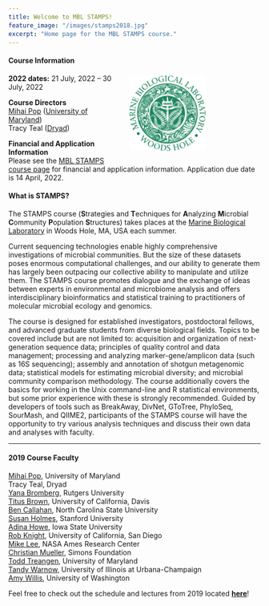 ```yaml
---
title: Welcome to MBL STAMPS!
feature_image: "/images/stamps2018.jpg"
excerpt: "Home page for the MBL STAMPS course."
---
```


<a href="https://www.mbl.edu/"><img src="/images/MBL-logo.jpg" style="float: right; height: 150px; padding-right: 90px; padding-top: 25px; margin: 20px"></a>

#### Course Information  
**2022 dates:** 21 July, 2022 – 30 July, 2022  


**Course Directors**  
[Mihai Pop](http://www.cbcb.umd.edu/~mpop/) ([University of Maryland](https://www.umd.edu/))  
Tracy Teal ([Dryad](https://datadryad.org/))  

**Financial and Application Information**  
Please see the [MBL STAMPS course page](https://www.mbl.edu/education/courses/stamps/) for financial and application information. Application due date is 14 April, 2022.


#### What is STAMPS?
The STAMPS course (**S**trategies and **T**echniques for **A**nalyzing **M**icrobial **C**ommunity **P**opulation **S**tructures) takes places at the [Marine Biological Laboratory](https://www.mbl.edu/) in Woods Hole, MA, USA each summer.  

Current sequencing technologies enable highly comprehensive investigations of microbial communities. But the size of these datasets poses enormous computational challenges, and our ability to generate them has largely been outpacing our collective ability to manipulate and utilize them. The STAMPS course promotes dialogue and the exchange of ideas between experts in environmental and microbiome analysis and offers interdisciplinary bioinformatics and statistical training to practitioners of molecular microbial ecology and genomics.  

The course is designed for established investigators, postdoctoral fellows, and advanced graduate students from diverse biological fields. Topics to be covered include but are not limited to: acquisition and organization of next-generation sequence data; principles of quality control and data management; processing and analyzing marker-gene/amplicon data (such as 16S sequencing); assembly and annotation of shotgun metagenomic data; statistical models for estimating microbial diversity; and microbial community comparison methodology. The course additionally covers the basics for working in the Unix command-line and R statistical environments, but some prior experience with these is strongly recommended. Guided by developers of tools such as BreakAway, DivNet, GToTree, PhyloSeq, SourMash, and QIIME2, participants of the STAMPS course will have the opportunity to try various analysis techniques and discuss their own data and analyses with faculty.

---

#### 2019 Course Faculty
[Mihai Pop](http://mpop.umiacs.io/), University of Maryland  
Tracy Teal, Dryad  
[Yana Bromberg](https://bromberglab.org/), Rutgers University  
[Titus Brown](http://ivory.idyll.org/lab/), University of California, Davis  
[Ben Callahan](https://callahanlab.cvm.ncsu.edu/), North Carolina State University  
[Susan Holmes](http://statweb.stanford.edu/~susan/susan_person.html), Stanford University  
[Adina Howe](www.germslab.org), Iowa State University  
[Rob Knight](https://knightlab.ucsd.edu/), University of California, San Diego  
[Mike Lee](https://astrobiomike.github.io/research/), NASA Ames Research Center  
[Christian Mueller](https://www.simonsfoundation.org/team/christian-muller/), Simons Foundation  
[Todd Treangen](https://csweb.rice.edu/todd-treangen), University of Maryland  
[Tandy Warnow](http://tandy.cs.illinois.edu/), University of Illinois at Urbana-Champaign  
[Amy Willis](http://statisticaldiversitylab.com/), University of Washington  

Feel free to check out the schedule and lectures from 2019 located **[here](https://github.com/mblstamps/stamps2019/wiki#schedule)**!  

